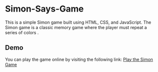 # Simon-Says-Game
This is a simple Simon game built using HTML, CSS, and JavaScript. The Simon game is a classic memory game where the player must repeat a series of colors .

## Demo
You can play the game online by visiting the following link: [Play the Simon Game](simran-portfolio-simonsaysgame.netlify.app)

